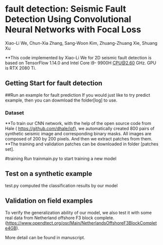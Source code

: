 # fault detection: Seismic Fault Detection Using Convolutional Neural Networks with Focal Loss
Xiao-Li We, Chun-Xia Zhang, Sang-Woon Kim, Zhuang-Zhuang Xie, Shuang Xu

**This code implemented by Xiao-Li We for 2D seismic fault detection is based on TensorFlow 1.14.0 and Intel Core i9- 9900H CPU@2.60 GHz. GPU is RTX 2080 Ti.

## Getting Start for fault detection

##Run an example for fault prediction
If you would just like to try predict example, then you can dowmload the folder[log] to use.

### Dataset
**To train our CNN network, with the help of the open source code from Hale ( https://github.com/dhale/ipf), we automatically created 800 pairs of synthetic seismic image and corresponding binary masks. All images are composed of 200 by 200 pixels. And then we extract patches from them. 
**The training and validation patches can be downloaded in  folder [patches set].

#training
Run trainmain.py to start training a new model 

## Test on a synthetic example
test.py computed the classification results by our model

## Validation on field examples
To verify the generalization ability of our model, we also test it with some real data from Netherland offshore F3 block complete.(https://www.opendtect.org/osr/Main/NetherlandsOffshoreF3BlockComplete4GB).

More detail can be found in manuscript.
